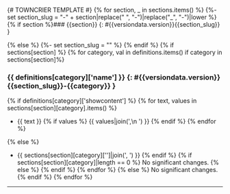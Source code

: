 {# TOWNCRIER TEMPLATE #}
{% for section, _ in sections.items() %}
{%- set section_slug = "-" + section|replace(" ", "-")|replace("_", "-")|lower %}
{% if section %}### {{section}} {: #{{versiondata.version}}{{section_slug}} }

{% else %}
{%- set section_slug = "" %}
{% endif %}
{% if sections[section] %}
{% for category, val in definitions.items() if category in sections[section]%}
### {{ definitions[category]['name'] }} {: #{{versiondata.version}}{{section_slug}}-{{category}} }

{% if definitions[category]['showcontent'] %}
{% for text, values in sections[section][category].items() %}
- {{ text }}
{% if values %}
  {{ values|join(',\n  ') }}
{% endif %}
{% endfor %}

{% else %}
- {{ sections[section][category]['']|join(', ') }}
{% endif %}
{% if sections[section][category]|length == 0 %}
No significant changes.
{% else %}
{% endif %}
{% endfor %}
{% else %}
No significant changes.
{% endif %}
{% endfor %}

---


